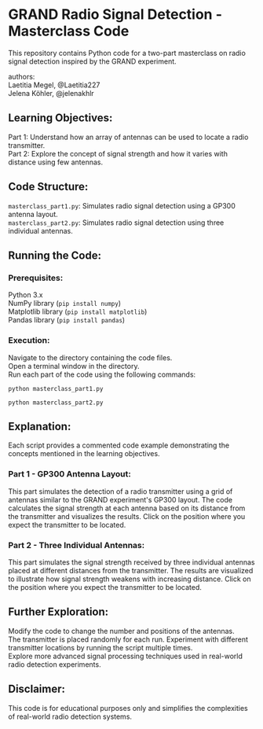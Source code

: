 # GRAND Radio Signal Detection - Masterclass Code

This repository contains Python code for a two-part masterclass on radio signal detection inspired by the GRAND experiment.

authors:\
Laetitia Megel, @Laetitia227\
Jelena Köhler, @jelenakhlr

## Learning Objectives:

Part 1: Understand how an array of antennas can be used to locate a radio transmitter.\
Part 2: Explore the concept of signal strength and how it varies with distance using few antennas.

## Code Structure:

```masterclass_part1.py```: Simulates radio signal detection using a GP300 antenna layout.\
```masterclass_part2.py```: Simulates radio signal detection using three individual antennas.

## Running the Code:

### Prerequisites:

Python 3.x\
NumPy library (```pip install numpy```)\
Matplotlib library (```pip install matplotlib```)\
Pandas library (```pip install pandas```)

### Execution:

Navigate to the directory containing the code files.\
Open a terminal window in the directory.\
Run each part of the code using the following commands:

    python masterclass_part1.py
    
    python masterclass_part2.py


## Explanation:

Each script provides a commented code example demonstrating the concepts mentioned in the learning objectives.

### Part 1 - GP300 Antenna Layout:

This part simulates the detection of a radio transmitter using a grid of antennas similar to the GRAND experiment's GP300 layout. The code calculates the signal strength at each antenna based on its distance from the transmitter and visualizes the results. Click on the position where you expect the transmitter to be located.

### Part 2 - Three Individual Antennas:

This part simulates the signal strength received by three individual antennas placed at different distances from the transmitter. The results are visualized to illustrate how signal strength weakens with increasing distance. Click on the position where you expect the transmitter to be located.

## Further Exploration:

Modify the code to change the number and positions of the antennas.\
The transmitter is placed randomly for each run. Experiment with different transmitter locations by running the script multiple times.\
Explore more advanced signal processing techniques used in real-world radio detection experiments.

## Disclaimer:

This code is for educational purposes only and simplifies the complexities of real-world radio detection systems.
